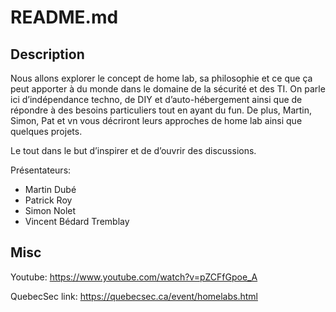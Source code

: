 # README.md

## Description

Nous allons explorer le concept de home lab, sa philosophie et ce que ça peut apporter à du monde dans le domaine de la sécurité et des TI. On parle ici d’indépendance techno, de DIY et d’auto-hébergement ainsi que de répondre à des besoins particuliers tout en ayant du fun. De plus, Martin, Simon, Pat et vn vous décriront leurs approches de home lab ainsi que quelques projets.

Le tout dans le but d’inspirer et de d’ouvrir des discussions.

Présentateurs:

- Martin Dubé
- Patrick Roy
- Simon Nolet
- Vincent Bédard Tremblay

## Misc

Youtube: https://www.youtube.com/watch?v=pZCFfGpoe_A

QuebecSec link: https://quebecsec.ca/event/homelabs.html

